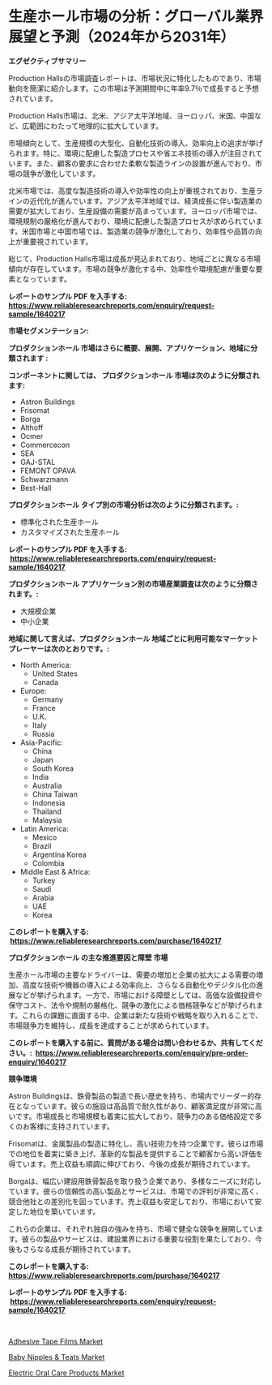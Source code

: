 <p><h1>生産ホール市場の分析：グローバル業界展望と予測（2024年から2031年）</h1></p><p><strong>エグゼクティブサマリー</strong></p>
<p><p>Production Hallsの市場調査レポートは、市場状況に特化したものであり、市場動向を簡潔に紹介します。この市場は予測期間中に年率9.7％で成長すると予想されています。</p><p>Production Halls市場は、北米、アジア太平洋地域、ヨーロッパ、米国、中国など、広範囲にわたって地理的に拡大しています。</p><p>市場傾向として、生産規模の大型化、自動化技術の導入、効率向上の追求が挙げられます。特に、環境に配慮した製造プロセスや省エネ技術の導入が注目されています。また、顧客の要求に合わせた柔軟な製造ラインの設置が進んでおり、市場の競争が激化しています。</p><p>北米市場では、高度な製造技術の導入や効率性の向上が重視されており、生産ラインの近代化が進んでいます。アジア太平洋地域では、経済成長に伴い製造業の需要が拡大しており、生産設備の需要が高まっています。ヨーロッパ市場では、環境規制の厳格化が進んでおり、環境に配慮した製造プロセスが求められています。米国市場と中国市場では、製造業の競争が激化しており、効率性や品質の向上が重要視されています。</p><p>総じて、Production Halls市場は成長が見込まれており、地域ごとに異なる市場傾向が存在しています。市場の競争が激化する中、効率性や環境配慮が重要な要素となっています。</p></p>
<p><strong>レポートのサンプル PDF を入手する: <a href="https://www.reliableresearchreports.com/enquiry/request-sample/1640217">https://www.reliableresearchreports.com/enquiry/request-sample/1640217</a></strong></p>
<p><strong>市場セグメンテーション:</strong></p>
<p><strong> プロダクションホール 市場はさらに概要、展開、アプリケーション、地域に分類されます :</strong></p>
<p><strong>コンポーネントに関しては、 プロダクションホール 市場は次のように分類されます: &nbsp;</strong></p>
<p><ul><li>Astron Buildings</li><li>Frisomat</li><li>Borga</li><li>Althoff</li><li>Ocmer</li><li>Commercecon</li><li>SEA</li><li>GAJ-STAL</li><li>FEMONT OPAVA</li><li>Schwarzmann</li><li>Best-Hall</li></ul></p>
<p><strong> プロダクションホール タイプ別の市場分析は次のように分類されます。:</strong></p>
<p><ul><li>標準化された生産ホール</li><li>カスタマイズされた生産ホール</li></ul></p>
<p><strong>レポートのサンプル PDF を入手する: &nbsp;<a href="https://www.reliableresearchreports.com/enquiry/request-sample/1640217">https://www.reliableresearchreports.com/enquiry/request-sample/1640217</a></strong></p>
<p><strong> プロダクションホール アプリケーション別の市場産業調査は次のように分類されます。:</strong></p>
<p><ul><li>大規模企業</li><li>中小企業</li></ul></p>
<p><strong>地域に関して言えば、プロダクションホール 地域ごとに利用可能なマーケットプレーヤーは次のとおりです。:</strong></p>
<p><ul>
    <li>
        North America:
        <ul>
            <li>United States</li>
            <li>Canada</li>
        </ul>
    </li>
    <li>
        Europe:
        <ul>
            <li>Germany</li>
            <li>France</li>
            <li>U.K.</li>
            <li>Italy</li>
            <li>Russia</li>
        </ul>
    </li>
    <li>
        Asia-Pacific:
        <ul>
            <li>China</li>
            <li>Japan</li>
            <li>South Korea</li>
            <li>India</li>
            <li>Australia</li>
            <li>China Taiwan</li>
            <li>Indonesia</li>
            <li>Thailand</li>
            <li>Malaysia</li>
        </ul>
    </li>
    <li>
        Latin America:
        <ul>
            <li>Mexico</li>
            <li>Brazil</li>
            <li>Argentina Korea</li>
            <li>Colombia</li>
        </ul>
    </li>
    <li>
        Middle East & Africa:
        <ul>
            <li>Turkey</li>
            <li>Saudi</li>
            <li>Arabia</li>
            <li>UAE</li>
            <li>Korea</li>
        </ul>
    </li>
    </ul></p>
<p><strong>このレポートを購入する: &nbsp;<a href="https://www.reliableresearchreports.com/purchase/1640217">https://www.reliableresearchreports.com/purchase/1640217</a></strong></p>
<p><strong>プロダクションホール の主な推進要因と障壁 市場</strong></p>
<p><p>生産ホール市場の主要なドライバーは、需要の増加と企業の拡大による需要の増加、高度な技術や機器の導入による効率向上、さらなる自動化やデジタル化の進展などが挙げられます。一方で、市場における障壁としては、高価な設備投資や保守コスト、法令や規制の厳格化、競争の激化による価格競争などが挙げられます。これらの課題に直面する中、企業は新たな技術や戦略を取り入れることで、市場競争力を維持し、成長を達成することが求められています。</p></p>
<p><strong>このレポートを購入する前に、質問がある場合は問い合わせるか、共有してください。:&nbsp; <a href="https://www.reliableresearchreports.com/enquiry/pre-order-enquiry/1640217">https://www.reliableresearchreports.com/enquiry/pre-order-enquiry/1640217</a></strong></p>
<p><strong>競争環境</strong></p>
<p><p>Astron Buildingsは、鉄骨製品の製造で長い歴史を持ち、市場内でリーダー的存在となっています。彼らの施設は高品質で耐久性があり、顧客満足度が非常に高いです。市場成長と市場規模も着実に拡大しており、競争力のある価格設定で多くのお客様に支持されています。</p><p>Frisomatは、金属製品の製造に特化し、高い技術力を持つ企業です。彼らは市場での地位を着実に築き上げ、革新的な製品を提供することで顧客から高い評価を得ています。売上収益も順調に伸びており、今後の成長が期待されています。</p><p>Borgaは、幅広い建設用鉄骨製品を取り扱う企業であり、多様なニーズに対応しています。彼らの信頼性の高い製品とサービスは、市場での評判が非常に高く、競合他社との差別化を図っています。売上収益も安定しており、市場において安定した地位を築いています。</p><p>これらの企業は、それぞれ独自の強みを持ち、市場で健全な競争を展開しています。彼らの製品やサービスは、建設業界における重要な役割を果たしており、今後もさらなる成長が期待されています。</p></p>
<p><strong>このレポートを購入する: &nbsp; <a href="https://www.reliableresearchreports.com/purchase/1640217">https://www.reliableresearchreports.com/purchase/1640217</a></strong></p>
<p><strong>レポートのサンプル PDF を入手する: &nbsp;<a href="https://www.reliableresearchreports.com/enquiry/request-sample/1640217">https://www.reliableresearchreports.com/enquiry/request-sample/1640217</a></strong><strong></strong></p>
<p>&nbsp;</p>
<p><p><a href="https://github.com/castoriffic/Market-Research-Report-List-3/blob/main/adhesive-tape-films-market.md">Adhesive Tape Films Market</a></p><p><a href="https://github.com/brenzgnarento/Market-Research-Report-List-1/blob/main/baby-nipples-teats-market.md">Baby Nipples & Teats Market</a></p><p><a href="https://github.com/yoshih12/Market-Research-Report-List-2/blob/main/electric-oral-care-products-market.md">Electric Oral Care Products Market</a></p></p>